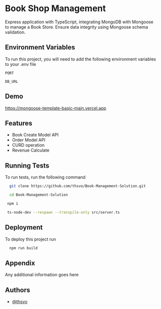 
# Book Shop Management

Express application with TypeScript, integrating MongoDB with Mongoose to manage a Book Store. Ensure data integrity using Mongoose schema validation.



## Environment Variables

To run this project, you will need to add the following environment variables to your .env file

`PORT`

`DB_URL`


## Demo

https://mongoose-template-basic-main.vercel.app


## Features

- Book Create Model API
- Order Model API
- CURD operation
- Revenue Calculate


## Running Tests

To run tests, run the following command

```bash
  git clone https://github.com/thsvo/Book-Management-Solution.git
```

```bash
  cd Book-Management-Solution
```

```bash
 npm i  
```

```bash
 ts-node-dev --respawn --transpile-only src/server.ts
```
## Deployment

To deploy this project run

```bash
  npm run build
```


## Appendix

Any additional information goes here


## Authors

- [@thsvo](https://github.com/thsvo)

